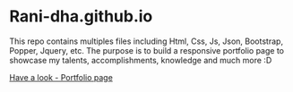 # Rani-dha.github.io

This repo contains multiples files including Html, Css, Js, Json, Bootstrap, Popper, Jquery, etc. The purpose is to build a responsive portfolio page to showcase my talents, accomplishments, knowledge and much more :D

[Have a look - Portfolio page ](https://rani-dha.github.io/)
